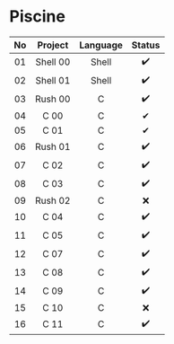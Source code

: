 # Piscine
| No |   Project  | Language | Status |
|:--:|:----------:|:--------:|:------:|
| 01 | Shell 00   |   Shell  |    ✔️   |
| 02 | Shell 01   |   Shell  |    ✔️   |
| 03 | Rush 00    |     C    |    ✔️   |
| 04 | C 00       |     C    |    ✔   |
| 05 | C 01       |     C    |    ✔   |
| 06 | Rush 01    |     C    |    ✔️   |
| 07 | C 02       |     C    |    ✔️   |
| 08 | C 03       |     C    |    ✔️   |
| 09 | Rush 02    |     C    |    ❌   |
| 10 | C 04       |     C    |    ✔️   |
| 11 | C 05       |     C    |    ✔️   |
| 12 | C 07       |     C    |    ✔️   |
| 13 | C 08       |     C    |    ✔️   |
| 14 | C 09       |     C    |    ✔️   |
| 15 | C 10       |     C    |    ❌   |
| 16 | C 11       |     C    |    ✔️   |
